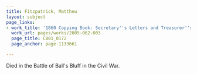 ```yaml
---
title: Fitzpatrick, Matthew
layout: subject
page_links:
- work_title: '1860 Copying Book: Secretary''s Letters and Treasurer''s Letters, 2005.062.003  '
  work_url: pages/works/2005-062-003
  page_title: CB01_0172
  page_anchor: page-1133661

---
```

<p>Died in the Battle of Ball's Bluff in the Civil War.</p>